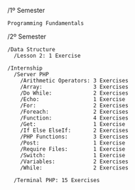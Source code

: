   /1º Semester

    Programming Fundamentals
    
  /2º Semester
  
    /Data Structure
      /Lesson 2: 1 Exercise

    /Internship
      /Server PHP
        /Arithmetic Operators: 3 Exercises
        /Array:                3 Exercises
        /Do While:             2 Exercises
        /Echo:                 1 Exercise
        /For:                  2 Exercises
        /Foreach:              2 Exercises
        /Function:             4 Exercises
        /Get:                  1 Exercise
        /If Else ElseIf:       2 Exercises
        /PHP Functions:        3 Exercises
        /Post:                 1 Exercise
        /Require Files:        1 Exercise
        /Switch:               1 Exercise
        /Variables:            2 Exercises
        /While:                2 Exercises

      /Terminal PHP: 15 Exercises

